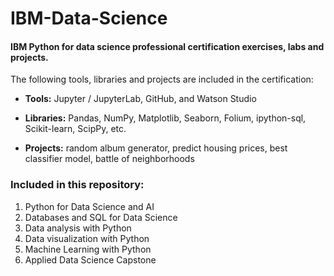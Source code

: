 # IBM-Data-Science
#### IBM Python for data science professional certification exercises, labs and projects.  

The following tools, libraries and projects are included in the certification:  
- **Tools:** Jupyter / JupyterLab, GitHub, and Watson Studio

- **Libraries:** Pandas, NumPy, Matplotlib, Seaborn, Folium, ipython-sql, Scikit-learn, ScipPy, etc.

- **Projects:** random album generator, predict housing prices, best classifier model, battle of neighborhoods  

### Included in this repository:  
 1. Python for Data Science and AI
 1. Databases and SQL for Data Science
 1. Data analysis with Python
 1. Data visualization with Python
 1. Machine Learning with Python
 1. Applied Data Science Capstone
